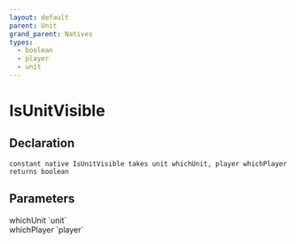 ```yaml
---
layout: default
parent: Unit
grand_parent: Natives
types:
  - boolean
  - player
  - unit
---
```


# IsUnitVisible

## Declaration

```
constant native IsUnitVisible takes unit whichUnit, player whichPlayer returns boolean
```

## Parameters
<dl>
  <dt>whichUnit `unit`</dt>
  <dd></dd>

  <dt>whichPlayer `player`</dt>
  <dd></dd>
</dl>